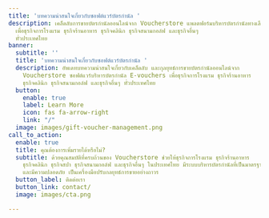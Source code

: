 ```yaml
---
title: 'บทความน่าสนใจเกี่ยวกับซอฟต์แวร์บัตรกำนัล '
description: เคล็ดลับการขายบัตรกำนัลออนไลน์จาก Voucherstore แพลตฟอร์มบริหารบัตรกำนัลทางเลือก
  เพื่อธุรกิจการโรงแรม ธุรกิจร้านอาหาร ธุรกิจคลินิก ธุรกิจสนามกอล์ฟ และธุรกิจอื่นๆ
  ทั่วประเทศไทย
banner:
  subtitle: ''
  title: 'บทความน่าสนใจเกี่ยวกับซอฟต์แวร์บัตรกำนัล '
  description: อัพเดทบทความน่าสนใจเกี่ยวกับเคล็ดลับ และกุลยุทธ์การขายบัตรกำนัลออนไลน์จาก
    Voucherstore ซอฟต์แวร์บริหารบัตรกำนัล E-vouchers เพื่อธุรกิจการโรงแรม ธุรกิจร้านอาหาร
    ธุรกิจคลินิก ธุรกิจสนามกอล์ฟ และธุรกิจอื่นๆ ทั่วประเทศไทย
  button:
    enable: true
    label: Learn More
    icon: fas fa-arrow-right
    link: "/"
  image: images/gift-voucher-management.png
call_to_action:
  enable: true
  title: คุณต้องการเพิ่มรายได้หรือไม่?
  subtitle: ด้วยคุณสมบัติที่ครบถ้วนของ Voucherstore ช่วยให้ธุรกิจการโรงแรม ธุรกิจร้านอาหาร
    ธุรกิจคลินิก ธุรกิจสปา ธุรกิจสนามกอล์ฟ และธุรกิจอื่นๆ ในประเทศไทย มีระบบบริหารบัตรกำนัลที่เป็นมาตรฐานสากล
    และมีความปลอดภัย เป็นเครื่องมือปรับกลยุทธ์การขายอย่างถาวร
  button_label: ติดต่อเรา
  button_link: contact/
  image: images/cta.png

---
```

